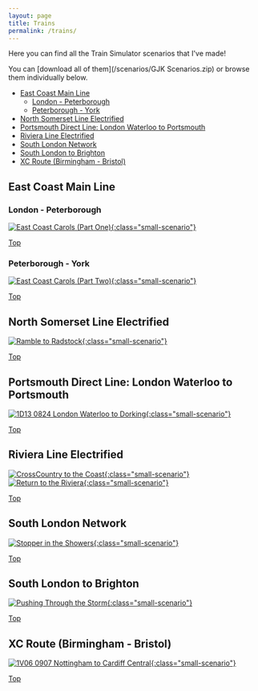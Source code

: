 ```yaml
---
layout: page
title: Trains
permalink: /trains/
---
```


Here you can find all the Train Simulator scenarios that I've made!

You can [download all of them](/scenarios/GJK Scenarios.zip) or browse them individually below.

- [East Coast Main Line](#east-coast-main-line)
    - [London - Peterborough](#london---peterborough)
    - [Peterborough - York](#peterborough---york)
- [North Somerset Line Electrified](#north-somerset-line-electrified)
- [Portsmouth Direct Line: London Waterloo to Portsmouth](#portsmouth-direct-line-london-waterloo-to-portsmouth)
- [Riviera Line Electrified](#riviera-line-electrified)
- [South London Network](#south-london-network)
- [South London to Brighton](#south-london-to-brighton)
- [XC Route (Birmingham - Bristol)](#xc-route-birmingham---bristol)

## East Coast Main Line
### London - Peterborough
[![East Coast Carols (Part One)](/images/scenarios/east-coast-carols-1.jpg){:class="small-scenario"}](east-coast-carols-1)

[Top](#top)

### Peterborough - York
[![East Coast Carols (Part Two)](/images/scenarios/east-coast-carols-2.jpg){:class="small-scenario"}](east-coast-carols-2)

[Top](#top)

## North Somerset Line Electrified
[![Ramble to Radstock](/images/scenarios/ramble-to-radstock.jpg){:class="small-scenario"}](ramble-to-radstock)

[Top](#top)

## Portsmouth Direct Line: London Waterloo to Portsmouth
[![1D13 0824 London Waterloo to Dorking](/images/scenarios/1D13-0824-london-waterloo-to-dorking.jpg){:class="small-scenario"}](1D13-0824-london-waterloo-to-dorking)

[Top](#top)

## Riviera Line Electrified 
[![CrossCountry to the Coast](/images/scenarios/crosscountry-to-the-coast.jpg){:class="small-scenario"}](crosscountry-to-the-coast) 
[![Return to the Riviera](/images/scenarios/return-to-the-riviera.jpg){:class="small-scenario"}](return-to-the-riviera)

[Top](#top)

## South London Network
[![Stopper in the Showers](/images/scenarios/stopper-in-the-showers.jpg){:class="small-scenario"}](stopper-in-the-showers)

[Top](#top)

## South London to Brighton
[![Pushing Through the Storm](/images/scenarios/pushing-through-the-storm.jpg){:class="small-scenario"}](pushing-through-the-storm)

[Top](#top)

## XC Route (Birmingham - Bristol)
[![1V06 0907 Nottingham to Cardiff Central](/images/scenarios/1V06-0907-nottingham-to-cardiff-central.jpg){:class="small-scenario"}](1V06-0907-nottingham-to-cardiff-central)

[Top](#top)